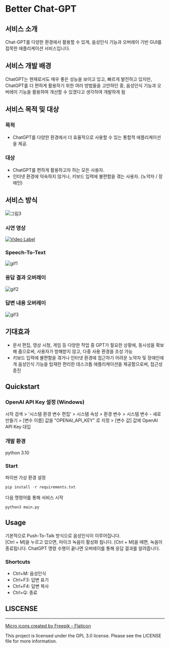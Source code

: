 # Better Chat-GPT

## 서비스 소개

Chat-GPT를 다양한 환경에서 활용할 수 있게, 음성인식 기능과 오버레이 기반 GUI를 접목한 애플리케이션 서비스입니다.

## 서비스 개발 배경
ChatGPT는 현재로서도 매우 좋은 성능을 보이고 있고, 빠르게 발전하고 있지만, ChatGPT를 더 편하게 활용하기 위한 여러 방법들을 고안하던 중, 음성인식 기능과 오버레이 기능을 활용하여 개선할 수 있겠다고 생각하여 개발하게 됨


## 서비스 목적 밎 대상
### 목적
- ChatGPT를 다양한 환경에서 더 효율적으로 사용할 수 있는 통합적 애플리케이션을 제공.
### 대상
- ChatGPT를 편하게 활용하고자 하는 모든 사용자.
- 인터넷 환경에 익숙하지 않거나, 키보드 입력에 불편함을 겪는 사용자. (노약자 / 장애인)

## 서비스 방식
![그림3](https://user-images.githubusercontent.com/54511614/233769776-f9ee83d0-28a2-46e9-a9cc-0b4780633291.jpg)  

### 시연 영상
[![Video Label](https://img.youtube.com/vi/nnsuko8Pxw8/0.jpg)](https://youtu.be/nnsuko8Pxw8)
   
### Speech-To-Text
![gif1](https://user-images.githubusercontent.com/54511614/233967342-c339b08e-df20-43d2-bc14-0a7149634011.gif)   
   
### 응답 결과 오버레이
![gif2](https://user-images.githubusercontent.com/54511614/233967385-63ceaab4-0a9c-4b7c-8b5b-66e5167430ce.gif)   
   
### 답변 내용 오버레이
![gif3](https://user-images.githubusercontent.com/54511614/233967411-fb4182e9-2a6b-4c76-86ca-e47345fb2d55.gif)   


## 기대효과
- 문서 편집, 영상 시청, 게임 등 다양한 작업 중 GPT가 필요한 상황에, 동시성을 확보해 줌으로써, 사용자가 방해받지 않고, 다중 사용 환경을 조성 가능
- 키보드 입력에 불편함을 겪거나 인터넷 환경에 접근하기 어려운 노약자 및 장애인에게 음성인식 기능을 탑재한 편리한 데스크톱 애플리케이션을 제공함으로써, 접근성 증진


## Quickstart
### OpenAI API Key 설정 (Windows)
시작 검색 > '시스템 환경 변수 편집' > 시스템 속성 > 환경 변수 > 시스템 변수 - 새로 만들기 > [변수 이름] 값을 "OPENAI_API_KEY" 로 지정 > [변수 값] 값에 OpenAI API Key 대입
### 개발 환경
python 3.10
### Start
파이썬 가상 환경 설정
```python
pip install -r requirements.txt
```
다음 명령어를 통해 서비스 시작
```
python3 main.py
``` 

## Usage

기본적으로 Push-To-Talk 방식으로 음성인식이 이루어집니다.   
[Ctrl + M]을 누르고 있으면, 마이크 녹음이 활성화 됩니다.
[Ctrl + M]을 떼면, 녹음이 종료됩니다.
ChatGPT 명령 수행이 끝나면 오버레이를 통해 응답 결과를 알려줍니다.

### Shortcuts

- Ctrl+M: 음성인식   
- Ctrl+F3: 답변 표기   
- Ctrl+F4: 답변 복사   
- Ctrl+Q: 종료


## LISCENSE
------------------------------------------------------------------------------
<a href="https://www.flaticon.com/free-icons/micro" title="micro icons">Micro icons created by Freepik - Flaticon</a>   

This project is licensed under the GPL 3.0 license. Please see the LICENSE file for more information.
